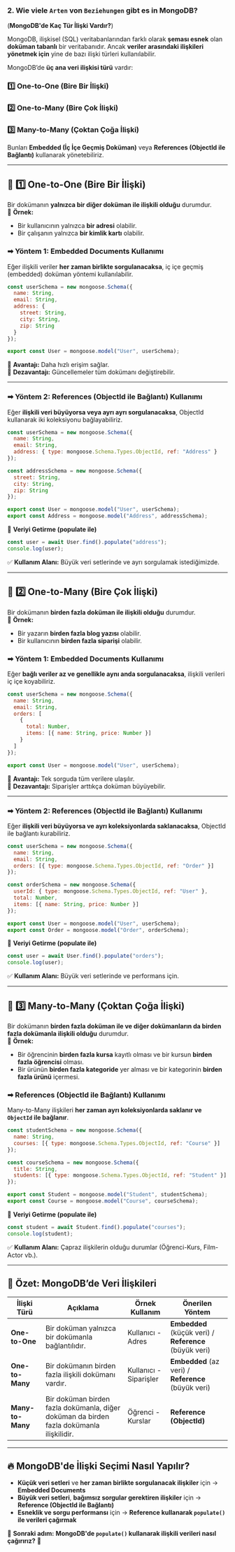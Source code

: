 ### **2. Wie viele `Arten` von `Beziehungen` gibt es in MongoDB?**  
(**MongoDB'de Kaç Tür İlişki Vardır?**)

MongoDB, ilişkisel (SQL) veritabanlarından farklı olarak **şeması esnek** olan **doküman tabanlı** bir veritabanıdır. Ancak **veriler arasındaki ilişkileri yönetmek için** yine de bazı ilişki türleri kullanılabilir.  

MongoDB’de **üç ana veri ilişkisi türü** vardır:

### **1️⃣  One-to-One (Bire Bir İlişki)**
### **2️⃣  One-to-Many (Bire Çok İlişki)**
### **3️⃣  Many-to-Many (Çoktan Çoğa İlişki)**

Bunları **Embedded (İç İçe Geçmiş Doküman)** veya **References (ObjectId ile Bağlantı)** kullanarak yönetebiliriz.

---

## **📌 1️⃣ One-to-One (Bire Bir İlişki)**
Bir dokümanın **yalnızca bir diğer doküman ile ilişkili olduğu** durumdur.  
📌 **Örnek:**  
- Bir kullanıcının yalnızca **bir adresi** olabilir.  
- Bir çalışanın yalnızca **bir kimlik kartı** olabilir.

### **➡ Yöntem 1: Embedded Documents Kullanımı**
Eğer ilişkili veriler **her zaman birlikte sorgulanacaksa**, iç içe geçmiş (embedded) doküman yöntemi kullanılabilir.

```javascript
const userSchema = new mongoose.Schema({
  name: String,
  email: String,
  address: {
    street: String,
    city: String,
    zip: String
  }
});

export const User = mongoose.model("User", userSchema);
```
🔹 **Avantajı:** Daha hızlı erişim sağlar.  
🔹 **Dezavantajı:** Güncellemeler tüm dokümanı değiştirebilir.

---

### **➡ Yöntem 2: References (ObjectId ile Bağlantı) Kullanımı**
Eğer **ilişkili veri büyüyorsa veya ayrı ayrı sorgulanacaksa**, ObjectId kullanarak iki koleksiyonu bağlayabiliriz.

```javascript
const userSchema = new mongoose.Schema({
  name: String,
  email: String,
  address: { type: mongoose.Schema.Types.ObjectId, ref: "Address" }
});

const addressSchema = new mongoose.Schema({
  street: String,
  city: String,
  zip: String
});

export const User = mongoose.model("User", userSchema);
export const Address = mongoose.model("Address", addressSchema);
```

📌 **Veriyi Getirme (populate ile)**  
```javascript
const user = await User.find().populate("address");
console.log(user);
```

✅ **Kullanım Alanı:** Büyük veri setlerinde ve ayrı sorgulamak istediğimizde.

---

## **📌 2️⃣ One-to-Many (Bire Çok İlişki)**
Bir dokümanın **birden fazla doküman ile ilişkili olduğu** durumdur.  
📌 **Örnek:**  
- Bir yazarın **birden fazla blog yazısı** olabilir.  
- Bir kullanıcının **birden fazla siparişi** olabilir.  

### **➡ Yöntem 1: Embedded Documents Kullanımı**
Eğer **bağlı veriler az ve genellikle aynı anda sorgulanacaksa**, ilişkili verileri iç içe koyabiliriz.

```javascript
const userSchema = new mongoose.Schema({
  name: String,
  email: String,
  orders: [
    {
      total: Number,
      items: [{ name: String, price: Number }]
    }
  ]
});

export const User = mongoose.model("User", userSchema);
```

🔹 **Avantajı:** Tek sorguda tüm verilere ulaşılır.  
🔹 **Dezavantajı:** Siparişler arttıkça doküman büyüyebilir.

---

### **➡ Yöntem 2: References (ObjectId ile Bağlantı) Kullanımı**
Eğer **ilişkili veri büyüyorsa ve ayrı koleksiyonlarda saklanacaksa**, ObjectId ile bağlantı kurabiliriz.

```javascript
const userSchema = new mongoose.Schema({
  name: String,
  email: String,
  orders: [{ type: mongoose.Schema.Types.ObjectId, ref: "Order" }]
});

const orderSchema = new mongoose.Schema({
  userId: { type: mongoose.Schema.Types.ObjectId, ref: "User" },
  total: Number,
  items: [{ name: String, price: Number }]
});

export const User = mongoose.model("User", userSchema);
export const Order = mongoose.model("Order", orderSchema);
```

📌 **Veriyi Getirme (populate ile)**  
```javascript
const user = await User.find().populate("orders");
console.log(user);
```

✅ **Kullanım Alanı:** Büyük veri setlerinde ve performans için.

---

## **📌 3️⃣ Many-to-Many (Çoktan Çoğa İlişki)**
Bir dokümanın **birden fazla doküman ile ve diğer dokümanların da birden fazla dokümanla ilişkili olduğu** durumdur.  
📌 **Örnek:**  
- Bir öğrencinin **birden fazla kursa** kayıtlı olması ve bir kursun **birden fazla öğrencisi** olması.  
- Bir ürünün **birden fazla kategoride** yer alması ve bir kategorinin **birden fazla ürünü** içermesi.

### **➡ References (ObjectId ile Bağlantı) Kullanımı**
Many-to-Many ilişkileri **her zaman ayrı koleksiyonlarda saklanır ve `ObjectId` ile bağlanır**.

```javascript
const studentSchema = new mongoose.Schema({
  name: String,
  courses: [{ type: mongoose.Schema.Types.ObjectId, ref: "Course" }]
});

const courseSchema = new mongoose.Schema({
  title: String,
  students: [{ type: mongoose.Schema.Types.ObjectId, ref: "Student" }]
});

export const Student = mongoose.model("Student", studentSchema);
export const Course = mongoose.model("Course", courseSchema);
```

📌 **Veriyi Getirme (populate ile)**  
```javascript
const student = await Student.find().populate("courses");
console.log(student);
```

✅ **Kullanım Alanı:** Çapraz ilişkilerin olduğu durumlar (Öğrenci-Kurs, Film-Actor vb.).

---

## **📌 Özet: MongoDB’de Veri İlişkileri**
| **İlişki Türü** | **Açıklama** | **Örnek Kullanım** | **Önerilen Yöntem** |
|----------------|-------------|-----------------|-----------------|
| **One-to-One** | Bir doküman yalnızca bir dokümanla bağlantılıdır. | Kullanıcı - Adres | **Embedded** (küçük veri) / **Reference** (büyük veri) |
| **One-to-Many** | Bir dokümanın birden fazla ilişkili dokümanı vardır. | Kullanıcı - Siparişler | **Embedded** (az veri) / **Reference** (büyük veri) |
| **Many-to-Many** | Bir doküman birden fazla dokümanla, diğer doküman da birden fazla dokümanla ilişkilidir. | Öğrenci - Kurslar | **Reference (ObjectId)** |

---

## **🔥 MongoDB'de İlişki Seçimi Nasıl Yapılır?**
- **Küçük veri setleri** ve **her zaman birlikte sorgulanacak ilişkiler** için → **Embedded Documents**  
- **Büyük veri setleri**, **bağımsız sorgular gerektiren ilişkiler** için → **Reference (ObjectId ile Bağlantı)**  
- **Esneklik ve sorgu performansı** için → **Reference kullanarak `populate()` ile verileri çağırmak**  

🚀 **Sonraki adım:** **MongoDB'de `populate()` kullanarak ilişkili verileri nasıl çağırırız?** 🚀